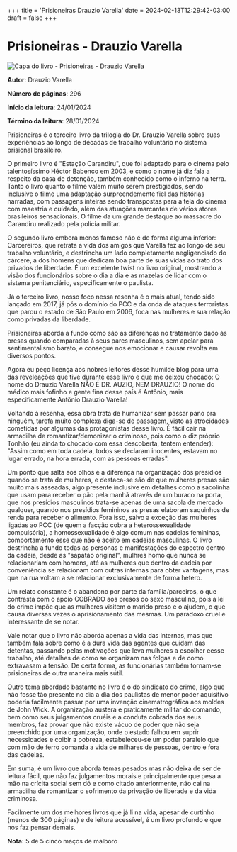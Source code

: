 +++
title = 'Prisioneiras Drauzio Varella'
date = 2024-02-13T12:29:42-03:00
draft = false
+++

# Prisioneiras - Drauzio Varella

![Capa do livro - Prisioneiras - Drauzio Varella](https://img.skoob.com.br/ZugiGEbDUt5afvVcKFuE2TbFlhU=/200x/center/top/smart/filters:format(jpeg)/https://skoob.s3.amazonaws.com/livros/672902/7c56fb1bd9222882b71de922c28ccfcfB.jpg)

**Autor**: Drauzio Varella

**Número de páginas**: 296

**Início da leitura**: 24/01/2024

**Término da leitura**: 28/01/2024

Prisioneiras é o terceiro livro da trilogia do Dr. Drauzio Varella sobre suas experiências ao longo de décadas de trabalho voluntário no sistema prisional brasileiro.

O primeiro livro é "Estação Carandiru", que foi adaptado para o cinema pelo talentosíssimo Héctor Babenco em 2003, e como o nome já diz fala a respeito da casa de detenção, também conhecido como o inferno na terra. Tanto o livro quanto o filme valem muito serem prestigiados, sendo inclusive o filme uma adaptação surpreendemente fiel das histórias narradas, com passagens inteiras sendo transpostas para a tela do cinema com maestria e cuidado, além das atuações marcantes de vários atores brasileiros sensacionais. O filme da um grande destaque ao massacre do Carandiru realizado pela polícia militar.

O segundo livro embora menos famoso não é de forma alguma inferior: Carcereiros, que retrata a vida dos amigos que Varella fez ao longo de seu trabalho voluntário, e destrincha um lado completamente negligenciado do cárcere, a dos homens que dedicam boa parte de suas vidas ao trato dos privados de liberdade. É um excelente twist no livro original, mostrando a visão dos funcionários sobre o dia a dia e as mazelas de lidar com o sistema penitenciário, especificamente o paulista.

Já o terceiro livro, nosso foco nessa resenha é o mais atual, tendo sido lançado em 2017, já pós o domínio do PCC e da onda de ataques terroristas que parou o estado de São Paulo em 2006, foca nas mulheres e sua relação como privadas da liberdade.

Prisioneiras aborda a fundo como são as diferenças no tratamento dado às presas quando comparadas à seus pares masculinos, sem apelar para sentimentalismo barato, e consegue nos emocionar e causar revolta em diversos pontos.

Agora eu peço licença aos nobres leitores desse humilde blog para uma das reveleações que tive durante esse livro e que me deixou chocado:
O nome do Drauzio Varella NÃO É DR. AUZIO, NEM DRAUZIO! O nome do médico mais fofinho e gente fina desse país é Antônio, mais especificamente Antônio Drauzio Varella!

Voltando à resenha, essa obra trata de humanizar sem passar pano pra ninguém, tarefa muito complexa diga-se de passagem, visto as atrocidades cometidas por algumas das protagonistas desse livro. É fácil cair na armadilha de romantizar/demonizar o criminoso, pois como o diz próprio Tonhão (eu ainda to chocado com essa descoberta, tentem entender): "Assim como em toda cadeia, todos se declaram inocentes, estavam no lugar errado, na hora errada, com as pessoas erradas".

Um ponto que salta aos olhos é a diferença na organização dos presídios quando se trata de mulheres, e destaca-se são de que mulheres presas são muito mais asseadas, algo presente inclusive em detalhes como a sacolinha que usam para receber o pão pela manhã através de um buraco na porta, que nos presídios masculinos trata-se apenas de uma sacola de mercado qualquer, quando nos presídios femininos as presas elaboram saquinhos de renda para receber o alimento. Fora isso, salvo a exceção das mulheres ligadas ao PCC (de quem a facção cobra a heterossexualidade compulsória), a homossexualidade é algo comum nas cadeias femininas, comportamento esse que não é aceito em cadeias masculinas. O livro destrincha a fundo todas as personas e manifestações do espectro dentro da cadeia, desde as "sapatão original", mulhres homo que nunca se relacionariam com homens, até as mulheres que dentro da cadeia por conveniência se relacionam com outras internas para obter vantagens, mas que na rua voltam a se relacionar exclusivamente de forma hetero.

Um relato constante é o abandono por parte da família/parceiros, o que contrasta com o apoio COBRADO aos presos do sexo masculino, pois a lei do crime impõe que as mulheres visitem o marido preso e o ajudem, o que causa diversas vezes o aprisionamento das mesmas. Um paradoxo cruel e interessante de se notar.

Vale notar que o livro não aborda apenas a vida das internas, mas que também fala sobre como é a dura vida das agentes que cuidam das detentas, passando pelas motivações que leva mulheres a escolher eesse trabalho, até detalhes de como se organizam nas folgas e de como extravasam a tensão. De certa forma, as funcionárias também tornam-se prisioneiras de outra maneira mais sútil.

Outro tema abordado bastante no livro é o do sindicato do crime, algo que não fosse tão presente no dia a dia dos paulistas de menor poder aquisitivo poderia facilmente passar por uma invenção cinematrográfica aos moldes de John Wick. A organização austera e praticamente militar do comando, bem como seus julgamentos cruéis e a conduta cobrada dos seus membros, faz provar que não existe vácuo de poder que não seja preenchido por uma organização, onde o estado falhou em suprir necessidades e coibir a pobreza, estabeleceu-se um poder paralelo que com mão de ferro comanda a vida de milhares de pessoas, dentro e fora das cadeias.

Em suma, é um livro que aborda temas pesados mas não deixa de ser de leitura fácil, que não faz julgamentos morais e principalmente que pesa a mão na crícita social sem dó e como citado anteriormente, não cai na armadilha de romantizar o sofrimento da privação de liberade e da vida criminosa.

Facilmente um dos melhores livros que já li na vida, apesar de curtinho (menos de 300 páginas) e de leitura acessível, é um livro profundo e que nos faz pensar demais. 

**Nota:** 5 de 5 cinco maços de malboro
